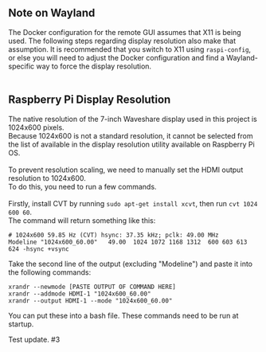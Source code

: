 ## Note on Wayland
The Docker configuration for the remote GUI assumes that X11 is being used.
The following steps regarding display resolution also make that assumption.
It is recommended that you switch to X11 using `raspi-config`, or else you will need to adjust
the Docker configuration and find a Wayland-specific way to force the display resolution.
<br><br>

## Raspberry Pi Display Resolution
The native resolution of the 7-inch Waveshare display used in this project is 1024x600 pixels.<br>
Because 1024x600 is not a standard resolution, it cannot be selected from the list of available in the
display resolution utility available on Raspberry Pi OS.<br>
<br>
To prevent resolution scaling, we need to manually set the HDMI output resolution to 1024x600.<br>
To do this, you need to run a few commands.<br>
<br>
Firstly, install CVT by running `sudo apt-get install xcvt`, then run `cvt 1024 600 60`.<br>
The command will return something like this:
```
# 1024x600 59.85 Hz (CVT) hsync: 37.35 kHz; pclk: 49.00 MHz
Modeline "1024x600_60.00"   49.00  1024 1072 1168 1312  600 603 613 624 -hsync +vsync
```
Take the second line of the output (excluding "Modeline") and paste it into the following commands:
```
xrandr --newmode [PASTE OUTPUT OF COMMAND HERE]
xrandr --addmode HDMI-1 "1024x600_60.00"
xrandr --output HDMI-1 --mode "1024x600_60.00"
```
You can put these into a bash file. These commands need to be run at startup.

Test update. #3